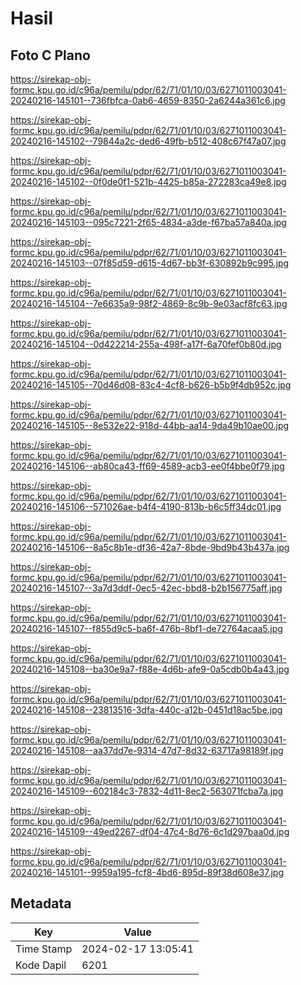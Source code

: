 # Hasil

## Foto C Plano

https://sirekap-obj-formc.kpu.go.id/c96a/pemilu/pdpr/62/71/01/10/03/6271011003041-20240216-145101--736fbfca-0ab6-4659-8350-2a6244a361c6.jpg

https://sirekap-obj-formc.kpu.go.id/c96a/pemilu/pdpr/62/71/01/10/03/6271011003041-20240216-145102--79844a2c-ded6-49fb-b512-408c67f47a07.jpg

https://sirekap-obj-formc.kpu.go.id/c96a/pemilu/pdpr/62/71/01/10/03/6271011003041-20240216-145102--0f0de0f1-521b-4425-b85a-272283ca49e8.jpg

https://sirekap-obj-formc.kpu.go.id/c96a/pemilu/pdpr/62/71/01/10/03/6271011003041-20240216-145103--095c7221-2f65-4834-a3de-f67ba57a840a.jpg

https://sirekap-obj-formc.kpu.go.id/c96a/pemilu/pdpr/62/71/01/10/03/6271011003041-20240216-145103--07f85d59-d615-4d67-bb3f-630892b9c995.jpg

https://sirekap-obj-formc.kpu.go.id/c96a/pemilu/pdpr/62/71/01/10/03/6271011003041-20240216-145104--7e6635a9-98f2-4869-8c9b-9e03acf8fc63.jpg

https://sirekap-obj-formc.kpu.go.id/c96a/pemilu/pdpr/62/71/01/10/03/6271011003041-20240216-145104--0d422214-255a-498f-a17f-6a70fef0b80d.jpg

https://sirekap-obj-formc.kpu.go.id/c96a/pemilu/pdpr/62/71/01/10/03/6271011003041-20240216-145105--70d46d08-83c4-4cf8-b626-b5b9f4db952c.jpg

https://sirekap-obj-formc.kpu.go.id/c96a/pemilu/pdpr/62/71/01/10/03/6271011003041-20240216-145105--8e532e22-918d-44bb-aa14-9da49b10ae00.jpg

https://sirekap-obj-formc.kpu.go.id/c96a/pemilu/pdpr/62/71/01/10/03/6271011003041-20240216-145106--ab80ca43-ff69-4589-acb3-ee0f4bbe0f79.jpg

https://sirekap-obj-formc.kpu.go.id/c96a/pemilu/pdpr/62/71/01/10/03/6271011003041-20240216-145106--571026ae-b4f4-4190-813b-b6c5ff34dc01.jpg

https://sirekap-obj-formc.kpu.go.id/c96a/pemilu/pdpr/62/71/01/10/03/6271011003041-20240216-145106--8a5c8b1e-df36-42a7-8bde-9bd9b43b437a.jpg

https://sirekap-obj-formc.kpu.go.id/c96a/pemilu/pdpr/62/71/01/10/03/6271011003041-20240216-145107--3a7d3ddf-0ec5-42ec-bbd8-b2b156775aff.jpg

https://sirekap-obj-formc.kpu.go.id/c96a/pemilu/pdpr/62/71/01/10/03/6271011003041-20240216-145107--f855d9c5-ba6f-476b-8bf1-de72764acaa5.jpg

https://sirekap-obj-formc.kpu.go.id/c96a/pemilu/pdpr/62/71/01/10/03/6271011003041-20240216-145108--ba30e9a7-f88e-4d6b-afe9-0a5cdb0b4a43.jpg

https://sirekap-obj-formc.kpu.go.id/c96a/pemilu/pdpr/62/71/01/10/03/6271011003041-20240216-145108--23813516-3dfa-440c-a12b-0451d18ac5be.jpg

https://sirekap-obj-formc.kpu.go.id/c96a/pemilu/pdpr/62/71/01/10/03/6271011003041-20240216-145108--aa37dd7e-9314-47d7-8d32-63717a98189f.jpg

https://sirekap-obj-formc.kpu.go.id/c96a/pemilu/pdpr/62/71/01/10/03/6271011003041-20240216-145109--602184c3-7832-4d11-8ec2-563071fcba7a.jpg

https://sirekap-obj-formc.kpu.go.id/c96a/pemilu/pdpr/62/71/01/10/03/6271011003041-20240216-145109--49ed2267-df04-47c4-8d76-6c1d297baa0d.jpg

https://sirekap-obj-formc.kpu.go.id/c96a/pemilu/pdpr/62/71/01/10/03/6271011003041-20240216-145101--9959a195-fcf8-4bd6-895d-89f38d608e37.jpg


## Metadata

| Key        | Value               |
| ---------- | ------------------- |
| Time Stamp | 2024-02-17 13:05:41 |
| Kode Dapil | 6201                |



